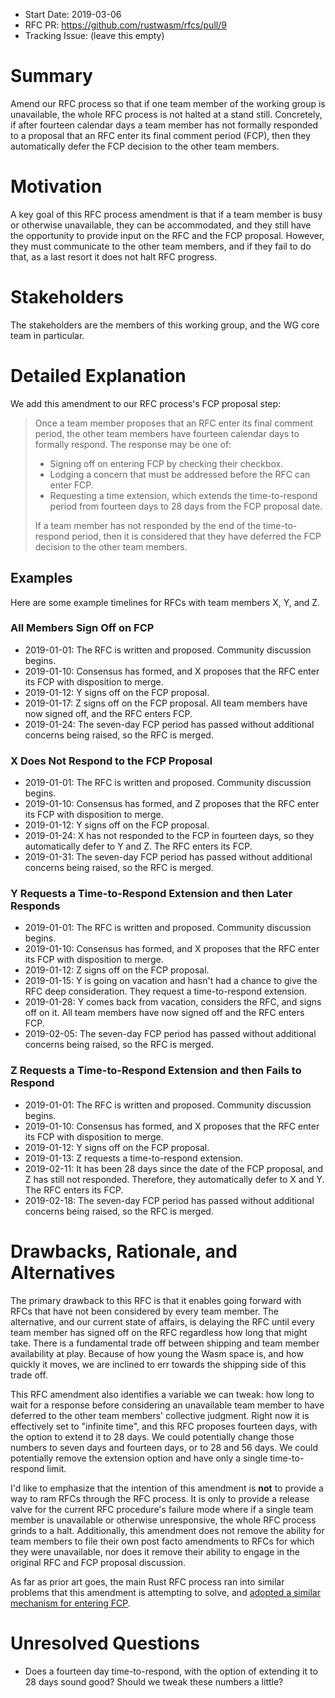 - Start Date: 2019-03-06
- RFC PR: https://github.com/rustwasm/rfcs/pull/9
- Tracking Issue: (leave this empty)

# Summary
[summary]: #summary

Amend our RFC process so that if one team member of the working group is
unavailable, the whole RFC process is not halted at a stand still. Concretely,
if after fourteen calendar days a team member has not formally responded to
a proposal that an RFC enter its final comment period (FCP), then they
automatically defer the FCP decision to the other team members.

# Motivation
[motivation]: #motivation

A key goal of this RFC process amendment is that if a team member is busy or
otherwise unavailable, they can be accommodated, and they still have the
opportunity to provide input on the RFC and the FCP proposal. However, they must
communicate to the other team members, and if they fail to do that, as a last
resort it does not halt RFC progress.

# Stakeholders
[stakeholders]: #stakeholders

The stakeholders are the members of this working group, and the WG core team in
particular.

# Detailed Explanation
[detailed-explanation]: #detailed-explanation

We add this amendment to our RFC process's FCP proposal step:

> Once a team member proposes that an RFC enter its final comment period, the
> other team members have fourteen calendar days to formally respond. The
> response may be one of:
>
> * Signing off on entering FCP by checking their checkbox.
> * Lodging a concern that must be addressed before the RFC can enter FCP.
> * Requesting a time extension, which extends the time-to-respond period from
>   fourteen days to 28 days from the FCP proposal date.
>
> If a team member has not responded by the end of the time-to-respond period,
> then it is considered that they have deferred the FCP decision to the other
> team members.

## Examples

Here are some example timelines for RFCs with team members X, Y, and Z.

### All Members Sign Off on FCP

* 2019-01-01: The RFC is written and proposed. Community discussion begins.
* 2019-01-10: Consensus has formed, and X proposes that the RFC enter its FCP
  with disposition to merge.
* 2019-01-12: Y signs off on the FCP proposal.
* 2019-01-17: Z signs off on the FCP proposal. All team members have now signed
  off, and the RFC enters FCP.
* 2019-01-24: The seven-day FCP period has passed without additional concerns
  being raised, so the RFC is merged.

### X Does Not Respond to the FCP Proposal

* 2019-01-01: The RFC is written and proposed. Community discussion begins.
* 2019-01-10: Consensus has formed, and Z proposes that the RFC enter its FCP
  with disposition to merge.
* 2019-01-12: Y signs off on the FCP proposal.
* 2019-01-24: X has not responded to the FCP in fourteen days, so they
  automatically defer to Y and Z. The RFC enters its FCP.
* 2019-01-31: The seven-day FCP period has passed without additional concerns
  being raised, so the RFC is merged.

### Y Requests a Time-to-Respond Extension and then Later Responds

* 2019-01-01: The RFC is written and proposed. Community discussion begins.
* 2019-01-10: Consensus has formed, and X proposes that the RFC enter its FCP
  with disposition to merge.
* 2019-01-12: Z signs off on the FCP proposal.
* 2019-01-15: Y is going on vacation and hasn't had a chance to give the RFC
  deep consideration. They request a time-to-respond extension.
* 2019-01-28: Y comes back from vacation, considers the RFC, and signs off on
  it. All team members have now signed off and the RFC enters FCP.
* 2019-02-05: The seven-day FCP period has passed without additional concerns
  being raised, so the RFC is merged.

### Z Requests a Time-to-Respond Extension and then Fails to Respond

* 2019-01-01: The RFC is written and proposed. Community discussion begins.
* 2019-01-10: Consensus has formed, and X proposes that the RFC enter its FCP
  with disposition to merge.
* 2019-01-12: Y signs off on the FCP proposal.
* 2019-01-13: Z requests a time-to-respond extension.
* 2019-02-11: It has been 28 days since the date of the FCP proposal, and Z has
  still not responded. Therefore, they automatically defer to X and Y. The RFC
  enters its FCP.
* 2019-02-18: The seven-day FCP period has passed without additional concerns
  being raised, so the RFC is merged.

# Drawbacks, Rationale, and Alternatives
[alternatives]: #drawbacks-rationale-and-alternatives

<!-- This is your chance to discuss your proposal in the context of the whole design -->
<!-- space. This is probably the most important section! -->
<!-- - Why is this design the best in the space of possible designs? -->
<!-- - What other designs have been considered and what is the rationale for not -->
<!--   choosing them? -->
<!-- - What is the impact of not doing this? -->

The primary drawback to this RFC is that it enables going forward with RFCs that
have not been considered by every team member. The alternative, and our current
state of affairs, is delaying the RFC until every team member has signed off on
the RFC regardless how long that might take. There is a fundamental trade off
between shipping and team member availability at play. Because of how young the
Wasm space is, and how quickly it moves, we are inclined to err towards the
shipping side of this trade off.

This RFC amendment also identifies a variable we can tweak: how long to wait for
a response before considering an unavailable team member to have deferred to the
other team members' collective judgment. Right now it is effectively set to
"infinite time", and this RFC proposes fourteen days, with the option to extend
it to 28 days. We could potentially change those numbers to seven days and
fourteen days, or to 28 and 56 days. We could potentially remove the extension
option and have only a single time-to-respond limit.

I'd like to emphasize that the intention of this amendment is **not** to provide
a way to ram RFCs through the RFC process. It is only to provide a release valve
for the current RFC procedure's failure mode where if a single team member is
unavailable or otherwise unresponsive, the whole RFC process grinds to a
halt. Additionally, this amendment does not remove the ability for team members
to file their own post facto amendments to RFCs for which they were unavailable,
nor does it remove their ability to engage in the original RFC and FCP proposal
discussion.

As far as prior art goes, the main Rust RFC process ran into similar problems
that this amendment is attempting to solve, and [adopted a similar mechanism for
entering FCP](https://github.com/anp/rfcbot-rs/pull/188).

# Unresolved Questions
[unresolved]: #unresolved-questions

- Does a fourteen day time-to-respond, with the option of extending it to 28
  days sound good? Should we tweak these numbers a little?
